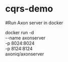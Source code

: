 # cqrs-demo

#Run Axon server in docker

docker run -d \
  --name axonserver \
  -p 8024:8024 \
  -p 8124:8124 \
  axoniq/axonserver
